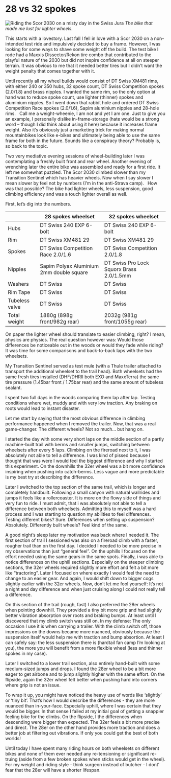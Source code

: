 # 28 vs 32 spokes

![Riding the Scor 2030 on a misty day in the Swiss Jura](/assets/IMG_5594.JPG)
*The bike that made me lust for lighter wheels.*

This starts with a lovestory. Last fall I fell in love with a Scor 2030 on a non-intended test ride and impulsively decided to buy a frame. However, I was looking for some ways to shave some weight off the build. The test bike I rode had a Maxxis Dissector/Rekon tire combo that contributed to the playful nature of the 2030 but did not inspire confidence at all on steeper terrain. It was obvious to me that it needed better tires but I didn’t want the weight penalty that comes together with it.

Until recently all my wheel builds would consist of DT Swiss XM481 rims, with either 240 or 350 hubs, 32 spoke count, DT Swiss Competition spokes (2.0/1.8) and brass nipples. I wanted the same rim, so the only option at hand was to reduce spoke count, use lighter (thinner) spokes and aluminium nipples. So I went down that rabbit hole and ordered DT Swiss Competition Race spokes (2.0/1.6), Sapim aluminium nipples and 28-hole rims.
 
Call me a weight-wheenie, I am not and yet I am one. Just to give you an example, I personally dislike in-frame-storage (hate would be a strong word – though I did think about using it here) because it increases frame weight. Also it’s obviously just a marketing trick for making normal mountainbikes look like e-bikes and ultimately being able to use the same frame for both in the future. Sounds like a conspiracy theory? Probably is, so back to the topic.

Two very mediative evening sessions of wheel-building later I was contemplating a freshly built front and rear wheel. Another evening of wrenching later the entire bike was assembled and ready for a first ride. It left me somewhat puzzled. The Scor 2030 climbed slower than my Transition Sentinel which has heavier wheels. Now when I say slower I mean slower by feel not by numbers (I’m in the anti-Strava camp).
 
How was that possible? The bike had lighter wheels, less suspension, good climbing efficiency and was a touch lighter overall as well.

First, let’s dig into the numbers.

| | 28 spokes wheelset | 32 spokes wheelset |
| -------- | ------- | ------- |
| Hubs | DT Swiss 240 EXP 6-bolt | DT Swiss 240 EXP 6-bolt |
| Rim | DT Swiss XM481 29 | DT Swiss XM481 29 |
| Spokes | DT Swiss Competition Race 2.0/1.6 | DT Swiss Competition 2.0/1.8 |
| Nipples | Sapim Polyax Aluminium 2mm double square | DT Swiss Pro Lock Squorx Brass 2.0/1.5mm |
| Washers | DT Swiss | DT Swiss |
| Rim Tape | DT Swiss | DT Swiss |
| Tubeless valve | DT Swiss | DT Swiss |
| Total weight | 1880g (898g front/982g rear) | 2032g (981g front/1055g rear) |

On paper the lighter wheel should translate to easier climbing, right? I mean, physics are physics. The real question however was: Would those differences be noticeable out in the woods or would they fade while riding? It was time for some comparisons and back-to-back laps with the two wheelsets.

My Transition Sentinel served as test mule (with a Thule trailer attached to transport the additional wheelset to the trail head). Both wheelsets had the same fresh tires installed (DHF/DHRII both EXO and MaxxTerra) the same tire pressure (1.45bar front / 1.75bar rear) and the same amount of tubeless sealant.

I spent two full days in the woods comparing them lap after lap. Testing conditions where wet, muddy and with very low traction. Any braking on roots would lead to instant disaster.

Let me start by saying that the most obvious difference in climbing performance happened when I removed the trailer. Now, that was a real game-changer. The different wheels? Not so much… but hang on. 

I started the day with some very short laps on the middle section of a partly machine-built trail with berms and smaller jumps, switching between  wheelsets after every 5 laps. Climbing on the fireroad next to it, I was absolutely not able to tell a difference. I was kind of pissed because I thought that was were I would feel the biggest difference and why I started this experiment. On the downhills the 32er wheel was a bit more confidence inspiring when pushing into catch-berms. Less vague and more predictable is my best try at describing the difference.

Later I switched to the top section of the same trail, which is longer and completely handbuilt. Following a small canyon with natural wallrides and jumps it feels like a rollercoaster. It is more on the flowy side of things and very fun to ride. I must admit, that i was absolutely not able to tell a difference between both wheelsets. Admitting this to myself was a hard process and I was starting to question my abilities to feel differences. Testing different bikes? Sure. Differences when setting up suspension? Absolutely. Differently built wheels? Feel kind of the same.

A good night’s sleep later my motivation was back where I needed it. The first section of trail I sessioned was also on a fireroad climb with a faster, rougher trail than on the first day. I decided I needed to be more precise in my observations than just “general feel”. On the uphills I focused on the effort needed using the same gears in the same spots. Finally, i was able to notice differences on the uphill sections. Especially on the steeper climbing sections, the 32er wheels required slightly more effort and felt a bit more like “tractoring”. Later I focused on where exactly I would feel the need to change to an easier gear. And again, I would shift down to bigger cogs slightly earlier with the 32er wheels. Now, don’t let me fool yourself: It’s not a night and day difference and when just cruising along I could not really tell a difference.

On this section of the trail (rough, fast) I also preferred the 28er wheels when pointing downhill. They provided a tiny bit more grip and had slightly better vibration absorption over roots and braking bumps. At least until I discovered that my climb switch was still on. In my defense: The only occasion I use it is when carrying a trailer. With the climb switch off, those impressions on the downs became more nuanced, obviously because the suspension itself would help me with traction and bump absortion. At least I can safely say: the less suspension there is (hardtail fan camp I’m looking at you), the more you will benefit from a more flexible wheel (less and thinner spokes in my case).

Later I switched to a lower trail section, also entirely hand-built with some medium-sized jumps and drops. I found the 28er wheel to be a bit more eager to get airbone and to jump slightly higher with the same effort. On the flipside, again the 32er wheel felt better when pushing hard into corners where grip is not an issue.

To wrap it up, you might have noticed the heavy use of words like ‘slightly’ or ‘tiny bit’. That’s how I would describe the differences - they are more nuanced than in-your-face. Especially uphill, where I was certain that they would be bigger. In that sense I failed at my initial goal of getting a snappier feeling bike for the climbs. On the flipside, I the differences when descending were bigger than expected. The 32er feels a bit more precise and direct. The 28er on the other hand provides more traction and does a better job at filtering out vibrations. If only you could get the best of both worlds!

Until today I have spent many riding hours on both wheelsets on different bikes and none of them ever needed any re-tensioning or significant re-truing (aside from a few broken spokes when sticks would get in the wheel). For my weight and riding style - think surgeon instead of butcher - I dont’ fear that the 28er will have a shorter lifespan.
